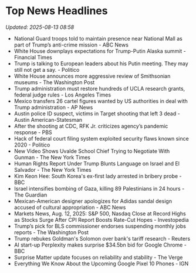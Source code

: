 # Top News Headlines

_Updated: 2025-08-13 08:58_

- National Guard troops told to maintain presence near National Mall as part of Trump’s anti-crime mission - ABC News
- White House downplays expectations for Trump-Putin Alaska summit - Financial Times
- Trump is talking to European leaders about his Putin meeting. They may still not get a say. - Politico
- White House announces more aggressive review of Smithsonian museums - The Washington Post
- Trump administration must restore hundreds of UCLA research grants, federal judge rules - Los Angeles Times
- Mexico transfers 26 cartel figures wanted by US authorities in deal with Trump administration - AP News
- Austin police ID suspect, victims in Target shooting that left 3 dead - Austin American-Statesman
- After the shooting at CDC, RFK Jr. criticizes agency’s pandemic response - PBS
- Hack of federal court filing system exploited security flaws known since 2020 - Politico
- New Video Shows Uvalde School Chief Trying to Negotiate With Gunman - The New York Times
- Human Rights Report Under Trump Blunts Language on Israel and El Salvador - The New York Times
- Kim Keon Hee: South Korea's ex-first lady arrested in bribery probe - BBC
- Israel intensifies bombing of Gaza, killing 89 Palestinians in 24 hours - The Guardian
- Mexican-American designer apologizes for Adidas sandal design accused of cultural appropriation - ABC News
- Markets News, Aug. 12, 2025: S&P 500, Nasdaq Close at Record Highs as Stocks Surge After CPI Report Boosts Rate-Cut Hopes - Investopedia
- Trump’s pick for BLS commissioner endorses suspending monthly jobs reports - The Washington Post
- Trump rebukes Goldman's Solomon over bank's tariff research - Reuters
- AI start-up Perplexity makes surprise $34.5bn bid for Google Chrome - BBC
- Surprise Matter update focuses on reliability and stability - The Verge
- Everything We Know About the Upcoming Google Pixel 10 Phones - IGN